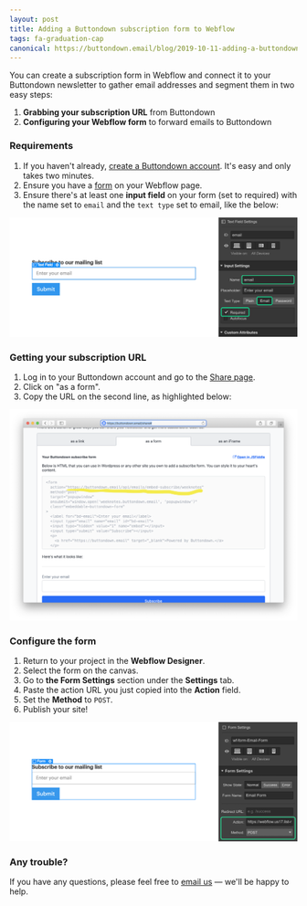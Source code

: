 ```yaml
---
layout: post
title: Adding a Buttondown subscription form to Webflow
tags: fa-graduation-cap
canonical: https://buttondown.email/blog/2019-10-11-adding-a-buttondown-subscription-form-to-webflow
---
```


You can create a subscription form in Webflow and connect it to your Buttondown newsletter to gather email addresses and segment them in two easy steps:

1. **Grabbing your subscription URL** from Buttondown
2. **Configuring your Webflow form** to forward emails to Buttondown

### Requirements

1. If you haven't already, [create a Buttondown account](https://buttondown.email/register). It's easy and only takes two minutes.
2. Ensure you have a [form](https://university.webflow.com/article/intro-to-forms) on your Webflow page.
3. Ensure there's at least one **input field** on your form (set to required) with the name set to `email` and the `text type` set to email, like the below:

![](/img/59.jpg)

### Getting your subscription URL

1. Log in to your Buttondown account and go to the [Share page](https://buttondown.email/settings#).
2. Click on "as a form".
3. Copy the URL on the second line, as highlighted below:

![](/img/9.png)

### Configure the form

1. Return to your project in the **Webflow Designer**.
2. Select the form on the canvas.
3. Go to **the Form Settings** section under the **Settings** tab.
4. Paste the action URL you just copied into the **Action** field.
5. Set the **Method** to `POST`.
6. Publish your site!

![](/img/10.png)

### Any trouble?

If you have any questions, please feel free to [email us](mailto:support@buttondown.email) — we'll be happy to help.
